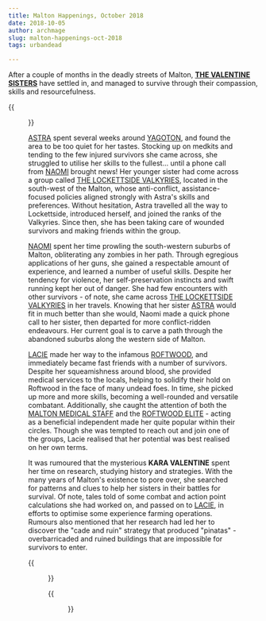 ```yaml
---
title: Malton Happenings, October 2018
date: 2018-10-05
author: archmage
slug: malton-happenings-oct-2018
tags: urbandead

---
```

After a couple of months in the deadly streets of Malton, [**THE VALENTINE SISTERS**](/valentine-sisters/) have settled in, and managed to survive through their compassion, skills and resourcefulness.

{{<figure src="/uploads/valentine-map-oct-2018.png" caption="The sisters and their operation areas.">}}

[ASTRA](http://www.urbandead.com/profile.cgi?id=2299496) spent several weeks around [YAGOTON](http://wiki.urbandead.com/index.php/Yagoton), and found the area to be too quiet for her tastes. Stocking up on medkits and tending to the few injured survivors she came across, she struggled to utilise her skills to the fullest... until a phone call from [NAOMI](http://www.urbandead.com/profile.cgi?id=2299498) brought news! Her younger sister had come across a group called [THE LOCKETTSIDE VALKYRIES](http://wiki.urbandead.com/index.php/Lockettside_Valkyries), located in the south-west of the Malton, whose anti-conflict, assistance-focused policies aligned strongly with Astra's skills and preferences. Without hesitation, Astra travelled all the way to Lockettside, introduced herself, and joined the ranks of the Valkyries. Since then, she has been taking care of wounded survivors and making friends within the group.

[NAOMI](http://www.urbandead.com/profile.cgi?id=2299498) spent her time prowling the south-western suburbs of Malton, obliterating any zombies in her path. Through egregious applications of her guns, she gained a respectable amount of experience, and learned a number of useful skills. Despite her tendency for violence, her self-preservation instincts and swift running kept her out of danger. She had few encounters with other survivors - of note, she came across [THE LOCKETTSIDE VALKYRIES](http://wiki.urbandead.com/index.php/Lockettside_Valkyries) in her travels. Knowing that her sister [ASTRA](http://www.urbandead.com/profile.cgi?id=2299496) would fit in much better than she would, Naomi made a quick phone call to her sister, then departed for more conflict-ridden endeavours. Her current goal is to carve a path through the abandoned suburbs along the western side of Malton.

[LACIE](http://www.urbandead.com/profile.cgi?id=2299499) made her way to the infamous [ROFTWOOD](http://wiki.urbandead.com/index.php/Roftwood), and immediately became fast friends with a number of survivors. Despite her squeamishness around blood, she provided medical services to the locals, helping to solidify their hold on Roftwood in the face of many undead foes. In time, she picked up more and more skills, becoming a well-rounded and versatile combatant. Additionally, she caught the attention of both the [MALTON MEDICAL STAFF](http://wiki.urbandead.com/index.php/Malton_Medical_Staff) and the [ROFTWOOD ELITE](http://wiki.urbandead.com/index.php/Roftwood_Elite) - acting as a beneficial independent made her quite popular within their circles. Though she was tempted to reach out and join one of the groups, Lacie realised that her potential was best realised on her own terms.

It was rumoured that the mysterious **KARA VALENTINE** spent her time on research, studying history and strategies. With the many years of Malton's existence to pore over, she searched for patterns and clues to help her sisters in their battles for survival. Of note, tales told of some combat and action point calculations she had worked on, and passed on to [LACIE](http://www.urbandead.com/profile.cgi?id=2299499), in efforts to optimise some experience farming operations. Rumours also mentioned that her research had led her to discover the "cade and ruin" strategy that produced "pinatas" - overbarricaded and ruined buildings that are impossible for survivors to enter.

{{<figure src="/uploads/valentine-map-oct-2018-detailed.png" width="80%">}}

{{<figure src="/uploads/note-from-kara-oct-2018.png" width="60%">}}
